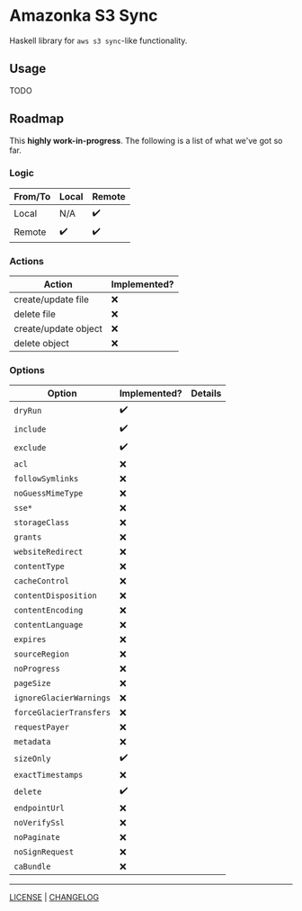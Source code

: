 # Amazonka S3 Sync

Haskell library for `aws s3 sync`-like functionality.

## Usage

TODO

## Roadmap

This **highly work-in-progress**. The following is a list of what we've got so
far.

### Logic

| From/To | Local              | Remote             |
| ------- | ------------------ | ------------------ |
| Local   | N/A                | :heavy_check_mark: |
| Remote  | :heavy_check_mark: | :heavy_check_mark: |

### Actions

| Action               | Implemented? |
| -------------------- | ------------ |
| create/update file   | :x:          |
| delete file          | :x:          |
| create/update object | :x:          |
| delete object        | :x:          |

### Options

| Option                  | Implemented?       | Details |
| ----------------------- | ------------------ | ------- |
| `dryRun`                | :heavy_check_mark: |         |
| `include`               | :heavy_check_mark: |         |
| `exclude`               | :heavy_check_mark: |         |
| `acl`                   | :x:                |         |
| `followSymlinks`        | :x:                |         |
| `noGuessMimeType`       | :x:                |         |
| `sse*`                  | :x:                |         |
| `storageClass`          | :x:                |         |
| `grants`                | :x:                |         |
| `websiteRedirect`       | :x:                |         |
| `contentType`           | :x:                |         |
| `cacheControl`          | :x:                |         |
| `contentDisposition`    | :x:                |         |
| `contentEncoding`       | :x:                |         |
| `contentLanguage`       | :x:                |         |
| `expires`               | :x:                |         |
| `sourceRegion`          | :x:                |         |
| `noProgress`            | :x:                |         |
| `pageSize`              | :x:                |         |
| `ignoreGlacierWarnings` | :x:                |         |
| `forceGlacierTransfers` | :x:                |         |
| `requestPayer`          | :x:                |         |
| `metadata`              | :x:                |         |
| `sizeOnly`              | :heavy_check_mark: |         |
| `exactTimestamps`       | :x:                |         |
| `delete`                | :heavy_check_mark: |         |
| `endpointUrl`           | :x:                |         |
| `noVerifySsl`           | :x:                |         |
| `noPaginate`            | :x:                |         |
| `noSignRequest`         | :x:                |         |
| `caBundle`              | :x:                |         |

---

[LICENSE](./LICENSE) | [CHANGELOG](./CHANGELOG.md)
